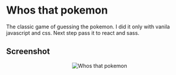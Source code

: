 
<h1>Whos that pokemon</h1>
<p>The classic game of guessing the pokemon. I did it only with vanila javascript  and css. Next step pass it to react and sass.</p>
<h2>Screenshot</h2>
<p align="center">
  <img src="https://user-images.githubusercontent.com/41525219/163041779-09c62630-4aaf-42ca-90de-95f49ffed4b9.png" alt="Whos that pokemon"/>
</p>
